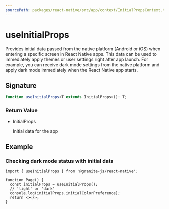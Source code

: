 ```yaml
---
sourcePath: packages/react-native/src/app/context/InitialPropsContext.tsx
---
```


# useInitialProps

Provides initial data passed from the native platform (Android or iOS) when entering a specific screen in React Native apps. This data can be used to immediately apply themes or user settings right after app launch. For example, you can receive dark mode settings from the native platform and apply dark mode immediately when the React Native app starts.

## Signature

```typescript
function useInitialProps<T extends InitialProps>(): T;
```

### Return Value

<ul class="post-parameters-ul">
  <li class="post-parameters-li post-parameters-li-root">
    <span class="post-parameters--type">InitialProps</span>
    <br />
    <p class="post-parameters--description">Initial data for the app</p>
  </li>
</ul>

## Example

### Checking dark mode status with initial data

```tsx
import { useInitialProps } from '@granite-js/react-native';

function Page() {
  const initialProps = useInitialProps();
  // 'light' or 'dark'
  console.log(initialProps.initialColorPreference);
  return <></>;
}
```